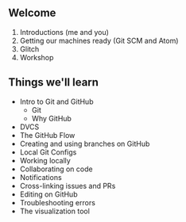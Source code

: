 ## Welcome

1. Introductions (me and you)
2. Getting our machines ready (Git SCM and Atom)
3. Glitch
4. Workshop

## Things we'll learn
- Intro to Git and GitHub
  - Git
  - Why GitHub
- DVCS
- The GitHub Flow
- Creating and using branches on GitHub
- Local Git Configs
- Working locally
- Collaborating on code
- Notifications
- Cross-linking issues and PRs
- Editing on GitHub
- Troubleshooting errors
- The visualization tool
